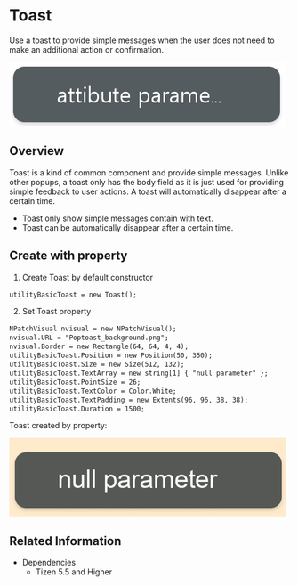 # Toast
Use a toast to provide simple messages when the user does not need to make an additional action or confirmation.

![Toast](./media/toast.png)

## Overview
Toast is a kind of common component and provide simple messages. Unlike other popups, a toast only has the body field as it is just used for providing simple feedback to user actions. A toast will automatically disappear after a certain time.

- Toast only show simple messages contain with text.
- Toast can be automatically disappear after a certain time.

## Create with property
1. Create Toast by default constructor

~~~{.cs}
utilityBasicToast = new Toast();
~~~

2. Set Toast property

~~~{.cs}
NPatchVisual nvisual = new NPatchVisual();
nvisual.URL = "Poptoast_background.png";
nvisual.Border = new Rectangle(64, 64, 4, 4);
utilityBasicToast.Position = new Position(50, 350);
utilityBasicToast.Size = new Size(512, 132);
utilityBasicToast.TextArray = new string[1] { "null parameter" };
utilityBasicToast.PointSize = 26;
utilityBasicToast.TextColor = Color.White;
utilityBasicToast.TextPadding = new Extents(96, 96, 38, 38);
utilityBasicToast.Duration = 1500;
~~~

Toast created by property:

![Toast](./media/toast.gif)

## Related Information
- Dependencies
  -   Tizen 5.5 and Higher
